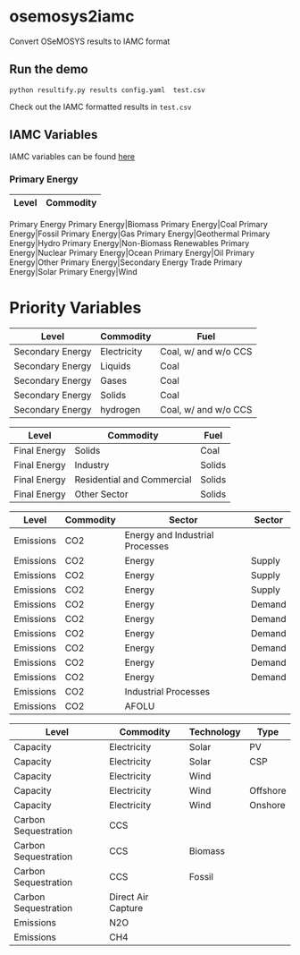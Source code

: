 # osemosys2iamc

Convert OSeMOSYS results to IAMC format

## Run the demo

    python resultify.py results config.yaml  test.csv

Check out the IAMC formatted results in `test.csv`

## IAMC Variables

IAMC variables can be found [here](https://data.ene.iiasa.ac.at/iamc-1.5c-explorer/#/docs)

### Primary Energy

Level | Commodity
---|---
Primary Energy
Primary Energy|Biomass
Primary Energy|Coal
Primary Energy|Fossil
Primary Energy|Gas
Primary Energy|Geothermal
Primary Energy|Hydro
Primary Energy|Non-Biomass Renewables
Primary Energy|Nuclear
Primary Energy|Ocean
Primary Energy|Oil
Primary Energy|Other
Primary Energy|Secondary Energy Trade
Primary Energy|Solar
Primary Energy|Wind

# Priority Variables

Level | Commodity | Fuel
---|---|---
Secondary Energy|Electricity|Coal, w/ and w/o CCS
Secondary Energy|Liquids|Coal
Secondary Energy|Gases|Coal
Secondary Energy|Solids|Coal
Secondary Energy|hydrogen|Coal, w/ and w/o CCS

Level | Commodity | Fuel
---|---|---
Final Energy|Solids|Coal
Final Energy|Industry|Solids|Coal
Final Energy|Residential and Commercial|Solids|Coal
Final Energy|Other Sector|Solids|Coal

Level | Commodity | Sector | Sector
---|---|---|---
Emissions|CO2|Energy and Industrial Processes
Emissions|CO2|Energy|Supply
Emissions|CO2|Energy|Supply|Electricity
Emissions|CO2|Energy|Supply|Other Sector
Emissions|CO2|Energy|Demand
Emissions|CO2|Energy|Demand|Industry
Emissions|CO2|Energy|Demand|Residential and Commercial
Emissions|CO2|Energy|Demand|Transportation
Emissions|CO2|Energy|Demand|Agriculture
Emissions|CO2|Energy|Demand|Other Sector
Emissions|CO2|Industrial Processes
Emissions|CO2|AFOLU

Level | Commodity | Technology | Type
---|---|---|---
Capacity|Electricity|Solar|PV
Capacity|Electricity|Solar|CSP
Capacity|Electricity|Wind
Capacity|Electricity|Wind|Offshore
Capacity|Electricity|Wind|Onshore
Carbon Sequestration|CCS
Carbon Sequestration|CCS|Biomass
Carbon Sequestration|CCS|Fossil
Carbon Sequestration|Direct Air Capture
Emissions|N2O
Emissions|CH4
